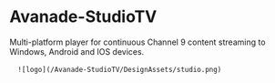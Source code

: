 # Avanade-StudioTV
Multi-platform player for continuous Channel 9 content streaming to Windows, Android and IOS devices.

      ![logo](/Avanade-StudioTV/DesignAssets/studio.png)
    
